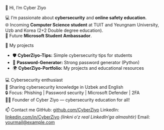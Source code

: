 👋 Hi, I’m Cyber Ziyo

💻 I’m passionate about **cybersecurity** and **online safety education**.  
🌐 Incoming **Computer Science student** at TUIT and Yeungnam University, Uzb and Korea (2+2 Double degree education).  
🎯 Future **Microsoft Student Ambassador**.  

🚀 My projects
- 🛡️ **CyberZiyo-Tips:** Simple cybersecurity tips for students
- 🔑 **Password-Generator:** Strong password generator (Python)
- 🌍 **CyberZiyo-Portfolio:** My projects and educational resources
  
💻 Cybersecurity enthusiast  
🎯 Sharing cybersecurity knowledge in Uzbek and English  
🔒 Focus: Phishing | Password security | Microsoft Defender | 2FA  
👨‍💻 Founder of Cyber Ziyo — cybersecurity education for all!

📫 Contact me
 GitHub: [github.com/CyberZiyo](https://github.com/CyberZiyo)
 LinkedIn: [linkedin.com/in/CyberZiyo](#) *(linkni o‘z real LinkedIn’ga almashtir)*
 Email: yourmail@example.com


